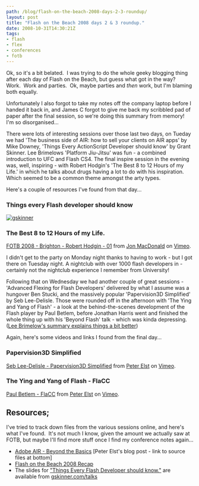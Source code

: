 ```yaml
---
path: /blog/flash-on-the-beach-2008-days-2-3-roundup/
layout: post
title: "Flash on the Beach 2008 days 2 & 3 roundup."
date: 2008-10-31T14:30:21Z
tags:
- flash
- flex
- conferences
- fotb
---
```


Ok, so it's a bit belated.  I was trying to do the whole geeky blogging thing after each day of Flash on the Beach, but guess what got in the way?  Work.  Work and parties.  Ok, maybe parties and _then_ work, but I'm blaming both equally.

Unfortunately I also forgot to take my notes off the company laptop before I handed it back in, and James C forgot to give me back my scribbled pad of paper after the final session, so we're doing this summary from memory!  I'm so disorganised...

There were lots of interesting sessions over those last two days, on Tueday we had 'The business side of AIR: how to sell your clients on AIR apps' by Mike Downey, 'Things Every ActionScript Developer should know' by Grant Skinner. Lee Brimelows 'Platform Jiu-Jitsu' was fun - a combined introduction to UFC and Flash CS4. The final inspire session in the evening was, well, inspiring - with Robert Hodgin's 'The Best 8 to 12 Hours of my Life.' in which he talks about drugs having a lot to do with his inspiration. Which seemed to be a common theme amongst the arty types.

Here's a couple of resources I've found from that day...

### Things every Flash developer should know

[![](http://uploads.psyked.co.uk/2008/10/gskinner.gif "gskinner")](http://gskinner.com/talks/thingseveryflash/)

### The Best 8 to 12 Hours of my Life.

 [FOTB 2008 - Brighton - Robert Hodgin - 01](http://vimeo.com/1882582?pg=embed&sec=1882582) from [Jon MacDonald](http://vimeo.com/jonmacdonald?pg=embed&sec=1882582) on [Vimeo](http://vimeo.com?pg=embed&sec=1882582).

I didn't get to the party on Monday night thanks to having to work - but I got there on Tuesday night. A nightclub with over 1000 flash developers in - certainly not the nightclub experience I remember from University!

Following that on Wednesday we had another couple of great sessions - 'Advanced Flexing for Flash Developers' delivered by what I assume was a hungover Ben Stucki, and the massively popular 'Papervision3D Simplified' by Seb Lee-Delisle. Those were rounded off in the afternoon with 'The Ying and Yang of Flash' - a look at the behind-the-scenes development of the Flash player by Paul Betlem, before Jonathan Harris went and finished the whole thing up with his 'Beyond Flash' talk - which was kinda depressing. ([Lee Brimelow's summary explains things a bit better](http://theflashblog.com/?p=447))

Again, here's some videos and links I found from the final day...

### **Papervision3D Simplified**

 [Seb Lee-Delisle - Papervision3D Simplified](http://vimeo.com/1872932?pg=embed&sec=1872932) from [Peter Elst](http://vimeo.com/user433078?pg=embed&sec=1872932) on [Vimeo](http://vimeo.com?pg=embed&sec=1872932).

### **The Ying and Yang of Flash - FlaCC**

 [Paul Betlem - FlaCC](http://vimeo.com/1878579?pg=embed&sec=1878579) from [Peter Elst](http://vimeo.com/user433078?pg=embed&sec=1878579) on [Vimeo](http://vimeo.com?pg=embed&sec=1878579).

## Resources;

I've tried to track down files from the various sessions online, and here's what I've found.  It's not much I know, given the amount we actually saw at FOTB, but maybe I'll find more stuff once I find my conference notes again...

*   [Adobe AIR - Beyond the Basics](http://www.peterelst.com/blog/2008/10/03/air-beyond-the-basics/) \[Peter Elst's blog post - link to source files at bottom\]
*   [Flash on the Beach 2008 Recap](http://theflashblog.com/?p=447)
*   The slides for ["Things Every Flash Developer should know."](http://gskinner.com/talks/thingseveryflash/) are available from [gskinner.com/talks](http://gskinner.com/talks)